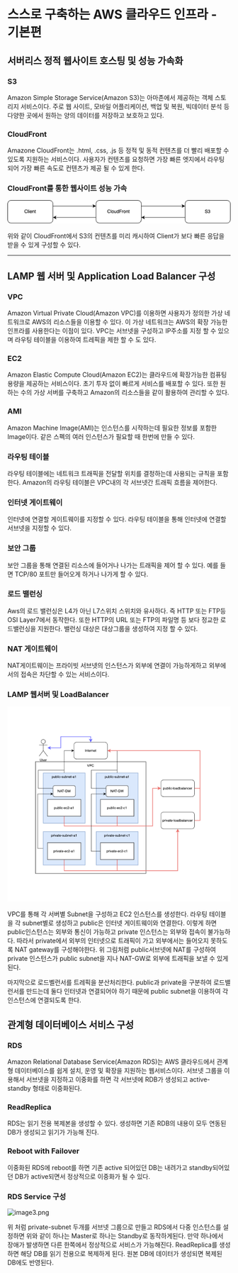 # 스스로 구축하는 AWS 클라우드 인프라 - 기본편

## 서버리스 정적 웹사이트 호스팅 및 성능 가속화

### S3

Amazon Simple Storage Service(Amazon S3)는 아마존에서 제공하는 객체 스토리지 서비스이다. 주로 웹 사이트, 모바일 어플리케이션, 백업 및 복원, 빅데이터 분석 등 다양한 곳에서 원하는 양의 데이터를 저장하고 보호하고 있다.

### CloudFront

Amazone CloudFront는 .html, .css, .js 등 정적 및 동적 컨텐츠를 더 빨리 배포할 수 있도록 지원하는 서비스이다. 사용자가 컨텐츠를 요청하면 가장 빠른 엣지에서 라우팅 되어 가장 빠른 속도로 컨텐츠가 제공 될 수 있게 한다.

### CloudFront를 통한 웹사이트 성능 가속

![image1.png](./image1.png)

위와 같이 CloudFront에서 S3의 컨텐츠를 미리 캐시하여 Client가 보다 빠른 응답을 받을 수 있게 구성할 수 있다.

---

## LAMP 웹 서버 및 Application Load Balancer 구성

### VPC

Amazon Virtual Private Cloud(Amazon VPC)를 이용하면 사용자가 정의한 가상 네트워크로 AWS의 리소스들을 이용할 수 있다. 이 가상 네트워크는 AWS의 확장 가능한 인프라를 사용한다는 이점이 있다. VPC는 서브넷을 구성하고 IP주소를 지정 할 수 있으며 라우팅 테이블을 이용하여 트레픽을 제한 할 수 도 있다.

### EC2

Amazon Elastic Compute Cloud(Amazon EC2)는 클라우드에 확장가능한 컴퓨팅 용량을 제공하는 서비스이다. 초기 투자 없이 빠르게 서비스를 배포할 수 있다. 또한 원하는 수의 가상 서버를 구축하고 Amazon의 리소스들을 같이 활용하여 관리할 수 있다.

### AMI

Amazon Machine Image(AMI)는 인스턴스를 시작하는데 필요한 정보를 포함한 Image이다. 같은 스펙의 여러 인스턴스가 필요할 때 한번에 만들 수 있다.

### 라우팅 테이블

라우팅 테이블에는 네트워크 트래픽을 전달할 위치를 결정하는데 사용되는 규칙을 포함한다. Amazon의 라우팅 테이블은 VPC내의 각 서브넷간 트래픽 흐름을 제어한다. 

### 인터넷 게이트웨이

인터넷에 연결할 게이트웨이를 지정할 수 있다. 라우팅 테이블을 통해 인터넷에 연결할 서브넷을 지정할 수 있다.

### 보안 그룹

보안 그룹을 통해 연결된 리소스에 들어거나 나가는 트래픽을 제어 할 수 있다. 예를 들면 TCP/80 포트만 들어오게 하거나 나가게 할 수 있다.

### 로드 밸런싱

Aws의 로드 밸런싱은 L4가 아닌 L7스위치 스위치와 유사하다. 즉 HTTP 또는 FTP등  OSI Layer7에서 동작한다. 또한 HTTP의 URL 또는 FTP의 파일명 등 보다 정교한 로드밸런싱을 지원한다. 밸런싱 대상은 대상그룹을 생성하여 지정 할 수 있다.

### NAT 게이트웨이

NAT게이트웨이는 프라이빗 서브넷의 인스턴스가 외부에 연결이 가능하게하고 외부에서의 접속은 차단할 수 있는 서비스이다. 

### LAMP 웹서버 및 LoadBalancer

![image2.png](./image2.png)

VPC를 통해 각 서버별 Subnet을 구성하고 EC2 인스턴스를 생성한다. 라우팅 테이블을 각 subnet별로 생성하고 public은 인터넷 게이트웨이와 연결한다. 이렇게 하면 public인스턴스는 외부와 통신이 가능하고 private 인스턴스는 외부와 접속이 불가능하다. 따라서 private에서 외부의 인터넷으로 트래픽이 가고 외부에서는 들어오지 못하도록 NAT gateway를 구성해야한다. 위 그림처럼 public서브넷에 NAT를 구성하여 private 인스턴스가 public subnet을 지나 NAT-GW로 외부에 트래픽을 보낼 수 있게된다.

마지막으로 로드벨런서를 트레픽을 분산처리한다. public과 private을 구분하여 로드밸런서를 만드는데 둘다 인터넷과 연결되어야 하기 때문에 public subnet을 이용하여 각 인스턴스에 연결되도록 한다. 





## 관계형 데이터베이스 서비스 구성



### RDS

Amazon Relational Database Service(Amazon RDS)는 AWS 클라우드에서 관계형 데이터베이스를 쉽게 설치, 운영 및 확장을 지원하는 웹서비스이다. 서브넷 그룹을 이용해서 서브넷을 지정하고 이중화를 하면 각 서브넷에 RDB가 생성되고 active-standby 형태로 이중화된다.



### ReadReplica

RDS는 읽기 전용 복제본을 생성할 수 있다. 생성하면 기존 RDB의 내용이 모두 연동된 DB가 생성되고 읽기가 가능해 진다.



### Reboot with Failover

이중화된 RDS에 reboot를 하면 기존 active 되어있던 DB는 내려가고 standby되어있던 DB가 active되면서 정상적으로 이중화가 될 수 있다.



### RDS Service 구성

![image3.png](/Users/yunseyeong/Documents/workspace/marktext/AWS-Study/image3.png)

위 처럼 private-subnet 두개를 서브넷 그룹으로 만들고 RDS에서 다중 인스턴스를 설정하면 위와 같이 하나는 Master로 하나는 Standby로 동작하게된다. 만약 하나에서 장애가 발생하면 다른 한쪽에서 정상적으로 서비스가 가능해진다. ReadReplica를 생성하면 해당 DB를 읽기 전용으로 복제하게 된다. 원본 DB에 데이터가 생성되면 복제된 DB에도 반영된다.

